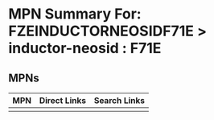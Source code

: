 



# MPN Summary For: FZEINDUCTORNEOSIDF71E > inductor-neosid : F71E

## MPNs
  

|MPN|Direct Links|Search Links|
| :--- | :--- | :--- |
||||
